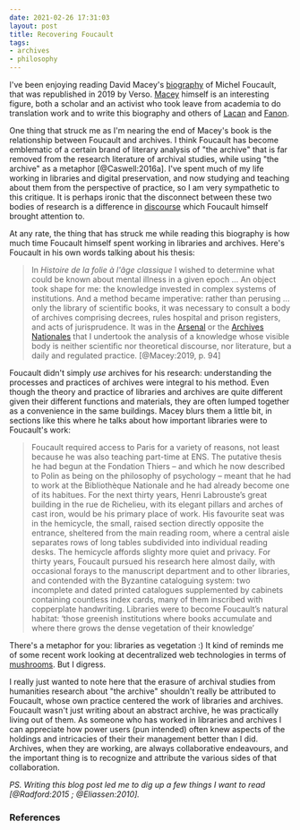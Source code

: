 ```yaml
---
date: 2021-02-26 17:31:03
layout: post
title: Recovering Foucault
tags:
- archives
- philosophy
---
```


I've been enjoying reading David Macey's [biography] of Michel Foucault, that
was republished in 2019 by Verso. [Macey] himself is an interesting figure,
both a scholar and an activist who took leave from academia to do translation
work and to write this biography and others of [Lacan] and [Fanon]. 

One thing that struck me as I'm nearing the end of Macey's book is the
relationship between Foucault and archives. I think Foucault has become
emblematic of a certain brand of literary analysis of "the archive" that is far
removed from the research literature of archival studies, while using "the
archive" as a metaphor [@Caswell:2016a]. I've spent much of my life working in
libraries and digital preservation, and now studying and teaching about them
from the perspective of practice, so I am very sympathetic to this critique. It
is perhaps ironic that the disconnect between these two bodies of research is
a difference in [discourse] which Foucault himself brought attention to.

At any rate, the thing that has struck me while reading this biography is how
much time Foucault himself spent working in libraries and archives. Here's
Foucault in his own words talking about his thesis:

> In *Histoire de la folie à l'âge classique* I wished to determine what could
be known about mental illness in a given epoch ... An object took shape for me:
the knowledge invested in complex systems of institutions. And a method became
imperative: rather than perusing ... only the library of scientific books, it
was necessary to consult a body of archives comprising decrees, rules hospital
and prison registers, and acts of jurisprudence. It was in the [Arsenal] or the
[Archives Nationales] that I undertook the analysis of a knowledge whose visible
body is neither scientific nor theoretical discourse, nor literature, but
a daily and regulated practice.  [@Macey:2019, p. 94]

Foucault didn't simply *use* archives for his research: understanding the processes and practices of archives were integral to his method. Even though the theory and practice of libraries and archives are quite different given their different functions and materials, they are often lumped together as a convenience in the same buildings. Macey blurs them a little bit, in sections like this where he talks about how important libraries were to Foucault's work:

> Foucault required access to Paris for a variety of reasons, not least because he was also teaching part-time at ENS. The putative thesis he had begun at the Fondation Thiers – and which he now described to Polin as being on the philosophy of psychology – meant that he had to work at the Bibliothèque Nationale and he had already become one of its habitues. For the next thirty years, Henri Labrouste’s great building in the rue de Richelieu, with its elegant pillars and arches of cast iron, would be his primary place of work. His favourite seat was in the hemicycle, the small, raised section directly opposite the entrance, sheltered from the main reading room, where a central aisle separates rows of long tables subdivided into individual reading desks. The hemicycle affords slighty more quiet and privacy. For thirty years, Foucault pursued his research here almost daily, with occasional forays to the manuscript department and to other libraries, and contended with the Byzantine cataloguing system: two incomplete and dated printed catalogues supplemented by cabinets containing countless index cards, many of them inscribed with copperplate handwriting. Libraries were to become Foucault’s natural habitat: ‘those greenish institutions where books accumulate and where there grows the dense vegetation of their knowledge’ 

There's a metaphor for you: libraries as vegetation :) It kind of reminds me of
some recent work looking at decentralized web technologies in terms of
[mushrooms]. But I digress.

I really just wanted to note here that the erasure of archival studies from
humanities research about "the archive" shouldn't really be attributed to
Foucault, whose own practice centered the work of libraries and archives.
Foucault wasn't just writing about an abstract archive, he was practically
living out of them. As someone who has worked in libraries and archives I can
appreciate how power users (pun intended) often knew aspects of the holdings
and intricacies of their their management better than I did. Archives, when
they are working, are always collaborative endeavours, and the important thing
is to recognize and attribute the various sides of that collaboration.


*PS. Writing this blog post led me to dig up a few things I want to read
[@Radford:2015 ; @Eliassen:2010].*

### References

[biography]: https://www.versobooks.com/books/2865-the-lives-of-michel-foucault
[Lacan]: https://www.goodreads.com/book/show/6235075-lacan-in-contexts
[Fanon]: https://www.goodreads.com/book/show/66938.Frantz_Fanon
[discourse]: https://en.wikipedia.org/wiki/Discourse
[Arsenal]: https://en.wikipedia.org/wiki/Bibliothèque_de_l'Arsenal
[Archives Nationales]: https://en.wikipedia.org/wiki/Archives_Nationales_(France)
[mushrooms]: https://mycelial.technology/fungi/design-patterns
[Macey]: https://en.wikipedia.org/wiki/David_Macey
